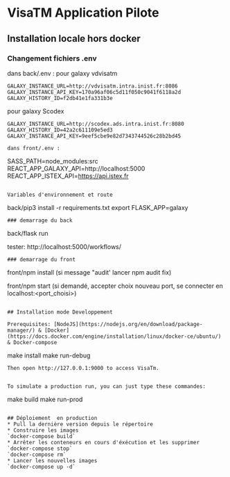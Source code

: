 # VisaTM Application Pilote



## Installation locale hors docker



### Changement fichiers .env
dans back/.env :
pour galaxy vdvisatm
```
GALAXY_INSTANCE_URL=http://vdvisatm.intra.inist.fr:8086
GALAXY_INSTANCE_API_KEY=170a96af06c5d11f050c9041f6118a2d
GALAXY_HISTORY_ID=f2db41e1fa331b3e
```
pour galaxy Scodex
```
GALAXY_INSTANCE_URL=http://scodex.ads.intra.inist.fr:8080
GALAXY_HISTORY_ID=42a2c611109e5ed3
GALAXY_INSTANCE_API_KEY=9eef5cbe9e82d7343744526c28b2bd45

dans front/.env :
```
SASS_PATH=node_modules:src
REACT_APP_GALAXY_API=http://localhost:5000
REACT_APP_ISTEX_API=https://api.istex.fr
```

Variables d'environnement et route
```
back/pip3 install -r requirements.txt
export FLASK_APP=galaxy
```
### demarrage du back
```
back/flask run 

tester: http://localhost:5000/workflows/
```
### demarrage du front
```
front/npm install 
(si message "audit' lancer npm audit fix)

front/npm start 
(si demandé, accepter choix nouveau port, se connecter en localhost:<port_choisi>)
```

## Installation mode Developpement

Prerequisites: [NodeJS](https://nodejs.org/en/download/package-manager/) & [Docker](https://docs.docker.com/engine/installation/linux/docker-ce/ubuntu/) & Docker-compose

```
make install
make run-debug
```
Then open http://127.0.0.1:9000 to access VisaTm.


To simulate a production run, you can just type these commandes:

```
make build
make run-prod
```

## Déploiement  en production
* Pull la dernière version depuis le répertoire
* Construire les images
`docker-compose build`
* Arrêter les conteneurs en cours d'éxécution et les supprimer
`docker-compose stop`
`docker-compose rm`
* Lancer les nouvelles images
`docker-compose up -d`

